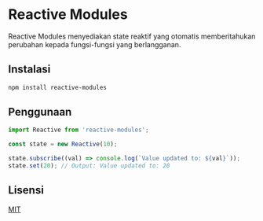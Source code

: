 # Reactive Modules

Reactive Modules menyediakan state reaktif yang otomatis memberitahukan perubahan kepada fungsi-fungsi yang berlangganan.

## Instalasi

```bash
npm install reactive-modules
```

## Penggunaan

```js
import Reactive from 'reactive-modules';

const state = new Reactive(10);

state.subscribe((val) => console.log(`Value updated to: ${val}`));
state.set(20); // Output: Value updated to: 20
```

## Lisensi

[MIT](LICENSE)
